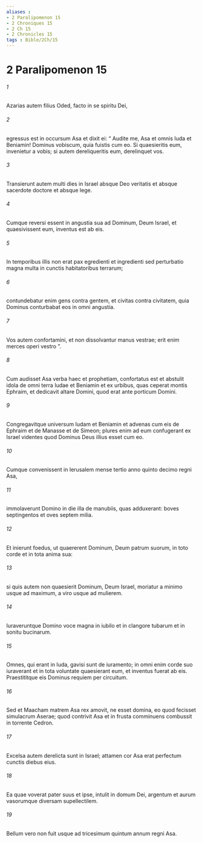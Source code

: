 ```yaml
---
aliases : 
- 2 Paralipomenon 15
- 2 Chroniques 15
- 2 Ch 15
- 2 Chronicles 15
tags : Bible/2Ch/15
---
```


# 2 Paralipomenon 15

###### 1
Azarias autem filius Oded, facto in se spiritu Dei, 
###### 2
egressus est in occursum Asa et dixit ei: “ Audite me, Asa et omnis Iuda et Beniamin! Dominus vobiscum, quia fuistis cum eo. Si quaesieritis eum, invenietur a vobis; si autem dereliqueritis eum, derelinquet vos. 
###### 3
Transierunt autem multi dies in Israel absque Deo veritatis et absque sacerdote doctore et absque lege. 
###### 4
Cumque reversi essent in angustia sua ad Dominum, Deum Israel, et quaesivissent eum, inventus est ab eis. 
###### 5
In temporibus illis non erat pax egredienti et ingredienti sed perturbatio magna multa in cunctis habitatoribus terrarum; 
###### 6
contundebatur enim gens contra gentem, et civitas contra civitatem, quia Dominus conturbabat eos in omni angustia. 
###### 7
Vos autem confortamini, et non dissolvantur manus vestrae; erit enim merces operi vestro ”.
###### 8
Cum audisset Asa verba haec et prophetiam, confortatus est et abstulit idola de omni terra Iudae et Beniamin et ex urbibus, quas ceperat montis Ephraim, et dedicavit altare Domini, quod erat ante porticum Domini. 
###### 9
Congregavitque universum Iudam et Beniamin et advenas cum eis de Ephraim et de Manasse et de Simeon; plures enim ad eum confugerant ex Israel videntes quod Dominus Deus illius esset cum eo.
###### 10
Cumque convenissent in Ierusalem mense tertio anno quinto decimo regni Asa, 
###### 11
immolaverunt Domino in die illa de manubiis, quas adduxerant: boves septingentos et oves septem milia. 
###### 12
Et inierunt foedus, ut quaererent Dominum, Deum patrum suorum, in toto corde et in tota anima sua: 
###### 13
si quis autem non quaesierit Dominum, Deum Israel, moriatur a minimo usque ad maximum, a viro usque ad mulierem. 
###### 14
Iuraveruntque Domino voce magna in iubilo et in clangore tubarum et in sonitu bucinarum. 
###### 15
Omnes, qui erant in Iuda, gavisi sunt de iuramento; in omni enim corde suo iuraverant et in tota voluntate quaesierant eum, et inventus fuerat ab eis. Praestititque eis Dominus requiem per circuitum.
###### 16
Sed et Maacham matrem Asa rex amovit, ne esset domina, eo quod fecisset simulacrum Aserae; quod contrivit Asa et in frusta comminuens combussit in torrente Cedron. 
###### 17
Excelsa autem derelicta sunt in Israel; attamen cor Asa erat perfectum cunctis diebus eius. 
###### 18
Ea quae voverat pater suus et ipse, intulit in domum Dei, argentum et aurum vasorumque diversam supellectilem. 
###### 19
Bellum vero non fuit usque ad tricesimum quintum annum regni Asa.
